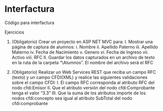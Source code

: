 # Interfactura
Código para interfactura

Ejercicios
1.	(Obligatorio) Crear un proyecto en ASP NET MVC para:
I.	Mostrar una página de captura de alumnos:
    i.      Nombre
    ii.      Apellido Paterno
    iii.      Apellido Materno
    iv.      Fecha de Nacimiento
    v.      Genero
    vi.      Fecha de Ingreso
    vii.      Activo
    viii.      RFC
II.	Guardar los datos capturados en un archivo de texto en la ruta de la carpeta “\Alumnos”. El nombre del archivo será el RFC
 
2.	(Obligatorio) Realizar un Web Services REST que reciba un campo RFC (texto) y un campo CFDI(XML) y realice las siguientes validaciones sobre el campo CFDI:
I.	El campo RFC corresponda al atributo RFC del nodo cfdi:Emisor
II.	Que el atributo versión del nodo cfdi:Comprobante tenga el valor “3.3”
III.	Que la suma de los atributos importe de los nodos cfdi:concepto sea igual al atributo SubTotal del nodo cfdi:comprobante
 

